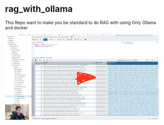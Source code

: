# rag_with_ollama
This Repo want to make you be standard to do RAG with using Only Ollama and docker

[![Watch the video](./youtube.png)](https://www.youtube.com/watch?v=hLwE9Xrhk0U)
